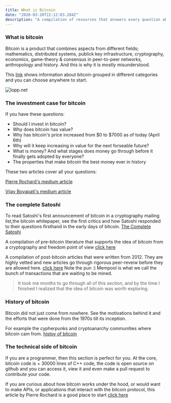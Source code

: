 ```yaml
---
title: What is Bitcoin
date: "2020-03-20T22:12:03.284Z"
description: "A compilation of resources that answers every question about bitcoin, its origins, why it was created, how it works, what makes it a great investment and where it is one of the most novel technologies of our times and in the years to come."
---
```



### What is bitcoin

Bitcoin is a product that combines aspects from different fields; mathematics, distributed systems, publick key infrastructure, cryptography, economics, game-theory & consensus in peer-to-peer networks, anthropology and history. And this is why it is mostly misunderstood.

This [link](https://www.lopp.net/bitcoin-information.html) shows information about bitcoin grouped in different categories and you can choose anywhere to start.

![lopp.net](./lopp-net.jpg)


### The investment case for bitcoin

If you have these questions:
 -  Should I invest in bitcoin?
 -  Why does bitcoin has value? 
 -  Why has bitcoin's price increased from $0 to $7000 as of today (April 6th)
 -  Why will it keep increasing in value for the next forseable future?
 -  What is money? And what stages does money go through before it finally gets adopted by everyone?
 -  The properties that make bitcoin the best money ever in history

 These two articles cover all your questions:

[Pierre Rochard's medium article](https://medium.com/@pierre_rochard/bitcoin-investment-theses-part-1-e97670b5389b)

[Vijay Boyapati's medium article](https://medium.com/@vijayboyapati/the-bullish-case-for-bitcoin-6ecc8bdecc1)

### The complete Satoshi

To read Satoshi's first announcement of bitcoin in a cryptography mailing list,the bitcoin whitepaper, see the first critics and how Satoshi responded to their questions firsthand in the early days of bitcoin. [The Complete Satoshi](https://satoshi.nakamotoinstitute.org/)

A compilation of pre-bitcoin literature that supports the idea of bitcoin from a cryptography and freedom point of view [click here](https://nakamotoinstitute.org/literature/)

A compilation of post-bitcoin articles that were written from 2012. They are highly vetted and new articles go through rigorous peer-reveiw before they are allowed here. [click here](https://nakamotoinstitute.org/mempool) Note the pun :) Mempool is what we call the bunch of transactions that are waiting to be mined.

>It took me months to go through all of this section, and by the time I finished I realized that the idea of bitcoin was worth exploring.


### History of bitcoin

Bitcoin did not just come from nowhere. See the motivations behind it and the efforts that were done from the 1970s till its inception.

For example the cypherpunks and cryptoanarchy communities where bitcoin cam from. [histoy of bitcoin](https://www.lopp.net/bitcoin-information/history.html)


### The technical side of bitcoin

If you are a programmer, then this section is perfect for you. At the core, bitcoin code is + 30000 lines of C++ code, the code is open source on github and you can access it, view it and even make a pull request to contribute your code.

If you are curious about how bitcoin works under the hood, or would want to make APIs, or applications that interact with the bitcoin protocol, this article by Pierre Rochard is a good place to start [click here](https://medium.com/@pierre_rochard/understanding-the-technical-side-of-bitcoin-2c212dd65c09)




